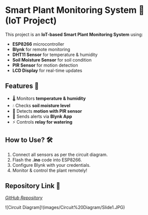 # Smart Plant Monitoring System 🌱 (IoT Project)
This project is an **IoT-based Smart Plant Monitoring System** using:
- **ESP8266** microcontroller  
- **Blynk** for remote monitoring  
- **DHT11 Sensor** for temperature & humidity  
- **Soil Moisture Sensor** for soil condition  
- **PIR Sensor** for motion detection  
- **LCD Display** for real-time updates  

## Features 🚀
- 🌡️ Monitors **temperature & humidity**  
- 💧 Checks **soil moisture level**  
- 🚨 Detects **motion with PIR sensor**  
- 📱 Sends alerts via **Blynk App**  
- ⚡ Controls **relay for watering**  

## How to Use? 🛠️
1. Connect all sensors as per the circuit diagram.  
2. Flash the **.ino** code into ESP8266.  
3. Configure Blynk with your credentials.  
4. Monitor & control the plant remotely!  

## Repository Link 🔗
_[GitHub Repository](https://github.com/sunakshigaikwad/Smart-Plant-Monitoring)_

![Circuit Diagram]!(images/Circuit%20Diagram/Slide1.JPG)



